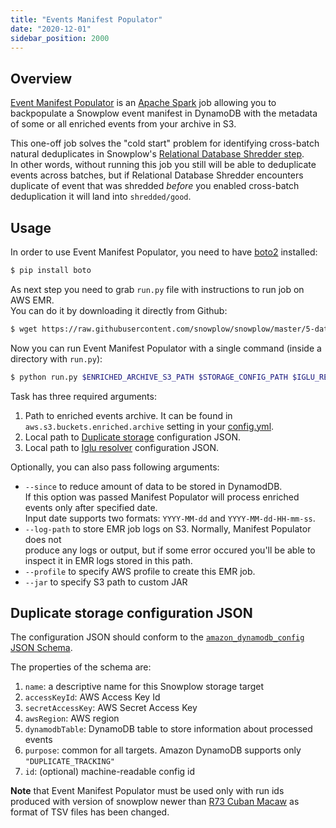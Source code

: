 ```yaml
---
title: "Events Manifest Populator"
date: "2020-12-01"
sidebar_position: 2000
---
```


## Overview

[Event Manifest Populator](https://github.com/snowplow/snowplow/tree/master/5-data-modeling/event-manifest-populator/) is an [Apache Spark](http://spark.apache.org/) job allowing you to backpopulate a Snowplow event manifest in DynamoDB with the metadata of some or all enriched events from your archive in S3.

This one-off job solves the "cold start" problem for identifying cross-batch natural deduplicates in Snowplow's [Relational Database Shredder step](/docs/api-reference/loaders-storage-targets/snowplow-rdb-loader/previous-versions/snowplow-rdb-loader/event-deduplication/index.md).  
In other words, without running this job you still will be able to deduplicate events across batches, but if Relational Database Shredder encounters duplicate of event that was shredded _before_ you enabled cross-batch deduplication it will land into `shredded/good`.

## Usage

In order to use Event Manifest Populator, you need to have [boto2](http://boto.cloudhackers.com/en/latest/) installed:

```bash
$ pip install boto
```

As next step you need to grab `run.py` file with instructions to run job on AWS EMR.  
You can do it by downloading it directly from Github:

```bash
$ wget https://raw.githubusercontent.com/snowplow/snowplow/master/5-data-modeling/event-manifest-populator/run.py
```

Now you can run Event Manifest Populator with a single command (inside a directory with `run.py`):

```bash
$ python run.py $ENRICHED_ARCHIVE_S3_PATH $STORAGE_CONFIG_PATH $IGLU_RESOLVER_PATH
```

Task has three required arguments:

1. Path to enriched events archive. It can be found in `aws.s3.buckets.enriched.archive` setting in your [config.yml](https://github.com/snowplow/emr-etl-runner/blob/master/config/stream_config.yml.sample).
2. Local path to [Duplicate storage](#dynamodb-duplicate-storage-configuration) configuration JSON.
3. Local path to [Iglu resolver](/docs/api-reference/iglu/iglu-resolver/index.md) configuration JSON.

Optionally, you can also pass following arguments:

- `--since` to reduce amount of data to be stored in DynamodDB.  
    If this option was passed Manifest Populator will process enriched events only after specified date.  
    Input date supports two formats: `YYYY-MM-dd` and `YYYY-MM-dd-HH-mm-ss`.
- `--log-path` to store EMR job logs on S3. Normally, Manifest Populator does not  
    produce any logs or output, but if some error occured you'll be able to  
    inspect it in EMR logs stored in this path.
- `--profile` to specify AWS profile to create this EMR job.
- `--jar` to specify S3 path to custom JAR

## Duplicate storage configuration JSON

The configuration JSON should conform to the [`amazon_dynamodb_config` JSON Schema](https://github.com/snowplow/iglu-central/blob/master/schemas/com.snowplowanalytics.snowplow.storage/amazon_dynamodb_config/jsonschema/1-0-1).

The properties of the schema are:

1. `name`: a descriptive name for this Snowplow storage target
2. `accessKeyId`: AWS Access Key Id
3. `secretAccessKey`: AWS Secret Access Key
4. `awsRegion`: AWS region
5. `dynamodbTable`: DynamoDB table to store information about processed events
6. `purpose`: common for all targets. Amazon DynamoDB supports only `"DUPLICATE_TRACKING"`
7. `id`: (optional) machine-readable config id

**Note** that Event Manifest Populator must be used only with run ids produced with version of snowplow newer than [R73 Cuban Macaw](https://github.com/snowplow/snowplow/releases/tag/r73-cuban-macaw) as format of TSV files has been changed.

